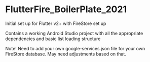 # FlutterFire_BoilerPlate_2021
Initial set up for Flutter v2+ with FireStore set up

Contains a working Android Studio project with all the appropriate dependencies and basic list loading structure

Note! Need to add your own google-services.json file for your own FireStore database. May need adjustments based on that.

